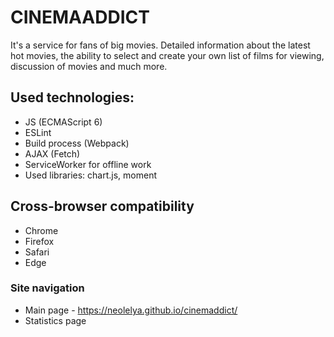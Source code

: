 # CINEMAADDICT
It's a service for fans of big movies. Detailed information about the latest hot movies, the ability to select and create your own list of films for viewing, discussion of movies and much more.


## Used technologies: 
* JS (ECMAScript 6)
* ESLint
* Build process (Webpack)
* AJAX (Fetch)
* ServiceWorker for offline work
* Used libraries: chart.js, moment


## Cross-browser compatibility
* Chrome 
* Firefox 
* Safari 
* Edge 


### Site navigation 
* Main page - https://neolelya.github.io/cinemaddict/
* Statistics page
